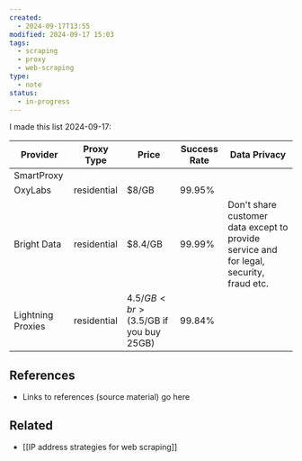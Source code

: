 ```yaml
---
created:
  - 2024-09-17T13:55
modified: 2024-09-17 15:03
tags:
  - scraping
  - proxy
  - web-scraping
type:
  - note
status:
  - in-progress
---
```

I made this list 2024-09-17:

| Provider          | Proxy Type  | Price                                | Success Rate | Data Privacy                                                                            |
| ----------------- | ----------- | ------------------------------------ | ------------ | --------------------------------------------------------------------------------------- |
| SmartProxy        |             |                                      |              |                                                                                         |
| OxyLabs           | residential | $8/GB                                | 99.95%       |                                                                                         |
| Bright Data       | residential | $8.4/GB                              | 99.99%       | Don't share customer data except to provide service and for legal, security, fraud etc. |
| Lightning Proxies | residential | $4.5/GB<br>($3.5/GB if you buy 25GB) | 99.84%       |                                                                                         |
## References
* Links to references (source material) go here
## Related
* [[IP address strategies for web scraping]]